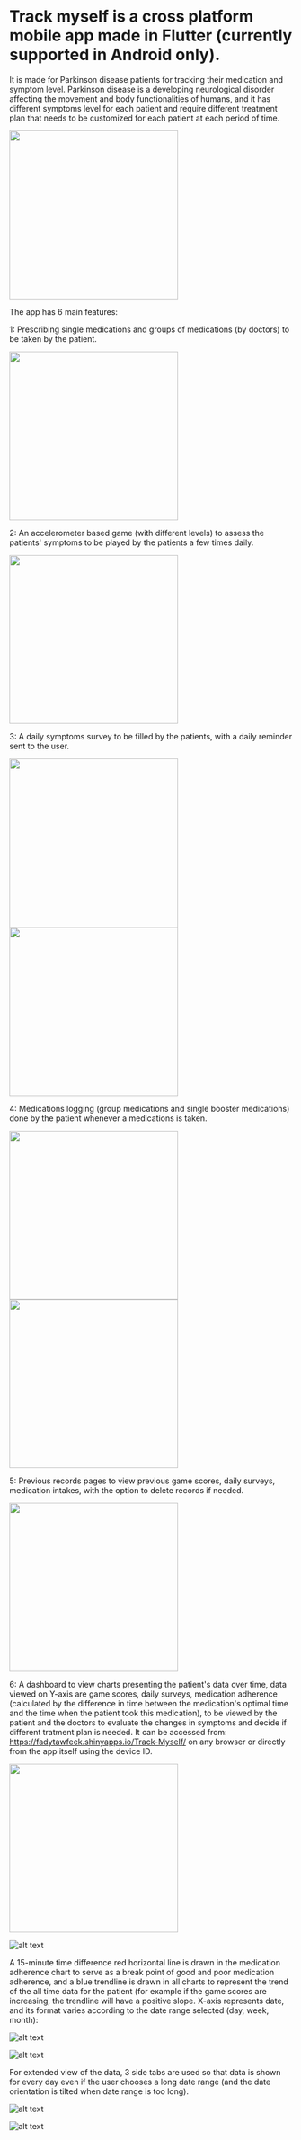# Track myself is a cross platform mobile app made in Flutter (currently supported in Android only).

It is made for Parkinson disease patients for tracking their medication and symptom level. Parkinson disease is a developing neurological disorder affecting the movement and body functionalities of humans, and it has different symptoms level for each patient and require different treatment plan that needs to be customized for each patient at each period of time.


<img src="https://github.com/FadyTawfeek/track-myself-flutter-app/blob/master/Screenshot_20210315-122856.jpg" width="300">


The app has 6 main features:


1: Prescribing single medications and groups of medications (by doctors) to be taken by the patient.


<img src="https://github.com/FadyTawfeek/track-myself-flutter-app/blob/master/Screenshot_20210329-025043.jpg" width="300">


2: An accelerometer based game (with different levels) to assess the patients' symptoms to be played by the patients a few times daily.


<img src="https://github.com/FadyTawfeek/track-myself-flutter-app/blob/master/Screenshot_20210303-195121.jpg" width="300">



3: A daily symptoms survey to be filled by the patients, with a daily reminder sent to the user.


<img src="https://github.com/FadyTawfeek/track-myself-flutter-app/blob/master/Screenshot_20210305-001113.jpg" width="300">
<img src="https://github.com/FadyTawfeek/track-myself-flutter-app/blob/master/Screenshot_20210304-200030_One%20UI%20Home.jpg" width="300">


4: Medications logging (group medications and single booster medications) done by the patient whenever a medications is taken.


<img src="https://github.com/FadyTawfeek/track-myself-flutter-app/blob/master/Screenshot_20210305-001210.jpg" width="300">
<img src="https://github.com/FadyTawfeek/track-myself-flutter-app/blob/master/Screenshot_20210305-001226.jpg" width="300">


5: Previous records pages to view previous game scores, daily surveys, medication intakes, with the option to delete records if needed.


<img src="https://github.com/FadyTawfeek/track-myself-flutter-app/blob/master/Screenshot_20210305-133520.jpg" width="300">


6: A dashboard to view charts presenting the patient's data over time, data viewed on Y-axis are game scores, daily surveys, medication adherence (calculated by the difference in time between the medication's optimal time and the time when the patient took this medication), to be viewed by the patient and the doctors to evaluate the changes in symptoms and decide if different tratment plan is needed. It can be accessed from: https://fadytawfeek.shinyapps.io/Track-Myself/ on any browser or directly from the app itself using the device ID.


<img src="https://github.com/FadyTawfeek/track-myself-flutter-app/blob/master/Screenshot_20210416-030634.jpg" width="300">


![alt text](https://github.com/FadyTawfeek/track-myself-flutter-app/blob/master/daily%20dashboard.png)


A 15-minute time difference red horizontal line is drawn in the medication adherence chart to serve as a break point of good and poor medication adherence, and a blue trendline is drawn in all charts to represent the trend of the all time data for the patient (for example if the game scores are increasing, the trendline will have a positive slope. X-axis represents date, and its format varies according to the date range selected (day, week, month):


![alt text](https://github.com/FadyTawfeek/track-myself-flutter-app/blob/master/weekly%20dashboard.png)


![alt text](https://github.com/FadyTawfeek/track-myself-flutter-app/blob/master/monthly%20dashboard.png)


For extended view of the data, 3 side tabs are used so that data is shown for every day even if the user chooses a long date range (and the date orientation is tilted when date range is too long).


![alt text](https://github.com/FadyTawfeek/track-myself-flutter-app/blob/master/med%20side.PNG)


![alt text](https://github.com/FadyTawfeek/track-myself-flutter-app/blob/master/sym%20side.PNG)

